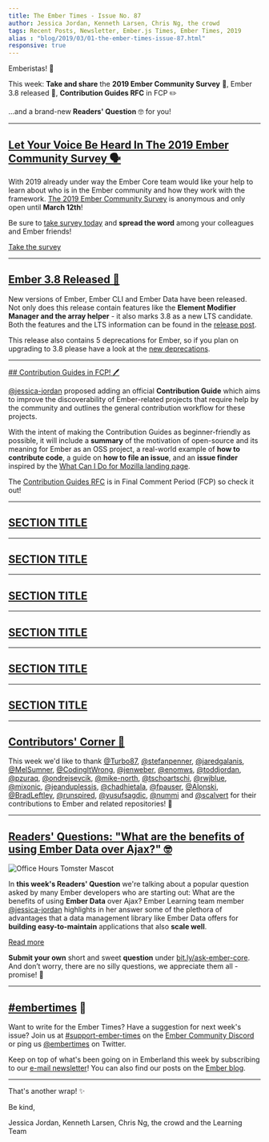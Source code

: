 ```yaml
---
title: The Ember Times - Issue No. 87
author: Jessica Jordan, Kenneth Larsen, Chris Ng, the crowd
tags: Recent Posts, Newsletter, Ember.js Times, Ember Times, 2019
alias : "blog/2019/03/01-the-ember-times-issue-87.html"
responsive: true
---
```


<SAYING-HELLO-IN-YOUR-FAVORITE-LANGUAGE> Emberistas! 🐹

This week: **Take and share** the **2019 Ember Community Survey** 🐹, Ember 3.8 released 🚀, **Contribution Guides RFC** in FCP ✏️


...and a brand-new **Readers' Question** 🤓 for you!

---

## [Let Your Voice Be Heard In The 2019 Ember Community Survey 🗣](https://emberjs.com/ember-community-survey-2019/)

With 2019 already under way the Ember Core team would like your help to learn about who is in the Ember community and how they work with the framework. [The 2019 Ember Community Survey](https://emberjs.com/ember-community-survey-2019/) is anonymous and only open until **March 12th**!

Be sure to [take survey today](https://emberjs.com/ember-community-survey-2019/) and **spread the word** among your colleagues and Ember friends!

<a class="ember-button ember-button--centered" href="https://emberjs.com/ember-community-survey-2019/">Take the survey</a>

---

## [Ember 3.8 Released 🚀](https://emberjs.com/blog/2019/02/27/ember-3-8-released.html)

New versions of Ember, Ember CLI and Ember Data have been released. Not only does this release contain features like the **Element Modifier Manager and the array helper** - it also marks 3.8 as a new LTS candidate. Both the features and the LTS information can be found in the [release post](https://emberjs.com/blog/2019/02/27/ember-3-8-released.html).

This release also contains 5 deprecations for Ember, so if you plan on upgrading to 3.8 please have a look at the [new deprecations](https://emberjs.com/blog/2019/02/27/ember-3-8-released.html#toc_deprecations-5).

---

[## Contribution Guides in FCP! 🖊️](https://github.com/emberjs/rfcs/pull/446)

[@jessica-jordan](https://github.com/jessica-jordan) proposed adding an official **Contribution Guide** which aims to improve the discoverability of Ember-related projects that require help by the community and outlines the general contribution workflow for these projects.

With the intent of making the Contribution Guides as beginner-friendly as possible, it will include a **summary** of the motivation of open-source and its meaning for Ember as an OSS project, a real-world example of **how to contribute code**, a guide on **how to file an issue**, and an **issue finder** inspired by the [What Can I Do for Mozilla landing page](https://whatcanidoformozilla.org/).

The [Contribution Guides RFC](https://github.com/emberjs/rfcs/pull/446) is in Final Comment Period (FCP) so check it out!

---

## [SECTION TITLE](#section-url)


---

## [SECTION TITLE](#section-url)


---

## [SECTION TITLE](#section-url)


---

## [SECTION TITLE](#section-url)


---

## [SECTION TITLE](#section-url)


---

## [SECTION TITLE](#section-url)


---


## [Contributors' Corner 👏](https://guides.emberjs.com/release/contributing/repositories/)

<p>This week we'd like to thank <a href="https://github.com/Turbo87" target="gh-user">@Turbo87</a>, <a href="https://github.com/stefanpenner" target="gh-user">@stefanpenner</a>, <a href="https://github.com/jaredgalanis" target="gh-user">@jaredgalanis</a>, <a href="https://github.com/MelSumner" target="gh-user">@MelSumner</a>, <a href="https://github.com/CodingItWrong" target="gh-user">@CodingItWrong</a>, <a href="https://github.com/jenweber" target="gh-user">@jenweber</a>, <a href="https://github.com/enomws" target="gh-user">@enomws</a>, <a href="https://github.com/toddjordan" target="gh-user">@toddjordan</a>, <a href="https://github.com/pzuraq" target="gh-user">@pzuraq</a>, <a href="https://github.com/ondrejsevcik" target="gh-user">@ondrejsevcik</a>, <a href="https://github.com/mike-north" target="gh-user">@mike-north</a>, <a href="https://github.com/tschoartschi" target="gh-user">@tschoartschi</a>, <a href="https://github.com/rwjblue" target="gh-user">@rwjblue</a>, <a href="https://github.com/mixonic" target="gh-user">@mixonic</a>, <a href="https://github.com/jeanduplessis" target="gh-user">@jeanduplessis</a>, <a href="https://github.com/chadhietala" target="gh-user">@chadhietala</a>, <a href="https://github.com/fpauser" target="gh-user">@fpauser</a>, <a href="https://github.com/Alonski" target="gh-user">@Alonski</a>, <a href="https://github.com/BradLeftley" target="gh-user">@BradLeftley</a>, <a href="https://github.com/runspired" target="gh-user">@runspired</a>, <a href="https://github.com/yusufsagdic" target="gh-user">@yusufsagdic</a>, <a href="https://github.com/nummi" target="gh-user">@nummi</a> and <a href="https://github.com/scalvert" target="gh-user">@scalvert</a> for their contributions to Ember and related repositories! 💖</p>

---

## [Readers' Questions: "What are the benefits of using Ember Data over Ajax?" 🤓](https://discuss.emberjs.com/t/readers-questions-what-are-the-benefits-of-using-ember-data-over-ajax/16254)

<div class="blog-row">
  <img class="float-right small transparent padded" alt="Office Hours Tomster Mascot" title="Readers' Questions" src="/images/tomsters/officehours.png" />

  <p>In <strong>this week's Readers' Question</strong> we're talking about a popular question asked by many Ember developers who are starting out: What are the benefits of using <strong>Ember Data</strong> over Ajax?
  Ember Learning team member <a href="https://github.com/jessica-jordan" target="jj">@jessica-jordan</a> highlights in her answer some of the plethora of advantages that a data management library like Ember Data offers for <strong>building easy-to-maintain</strong> applications that also <strong>scale well</strong>.</p>

  <p>
    <a class="ember-button" href="https://discuss.emberjs.com/t/readers-questions-what-are-the-benefits-of-using-ember-data-over-ajax/16254">Read more</a>
  </p>
</div>

<div class="blog-row">
  <p><strong>Submit your own</strong> short and sweet <strong>question</strong> under <a href="https://bit.ly/ask-ember-core" target="rq">bit.ly/ask-ember-core</a>. And don’t worry, there are no silly questions, we appreciate them all - promise! 🤞</p>
</div>

---

## [#embertimes](https://emberjs.com/blog/tags/newsletter.html) 📰

Want to write for the Ember Times? Have a suggestion for next week's issue? Join us at [#support-ember-times](https://discordapp.com/channels/480462759797063690/485450546887786506) on the [Ember Community Discord](https://discordapp.com/invite/zT3asNS) or ping us [@embertimes](https://twitter.com/embertimes) on Twitter.

Keep on top of what's been going on in Emberland this week by subscribing to our [e-mail newsletter](https://the-emberjs-times.ongoodbits.com/)! You can also find our posts on the [Ember blog](https://emberjs.com/blog/tags/newsletter.html).

---


That's another wrap! ✨

Be kind,

Jessica Jordan, Kenneth Larsen, Chris Ng, the crowd and the Learning Team

